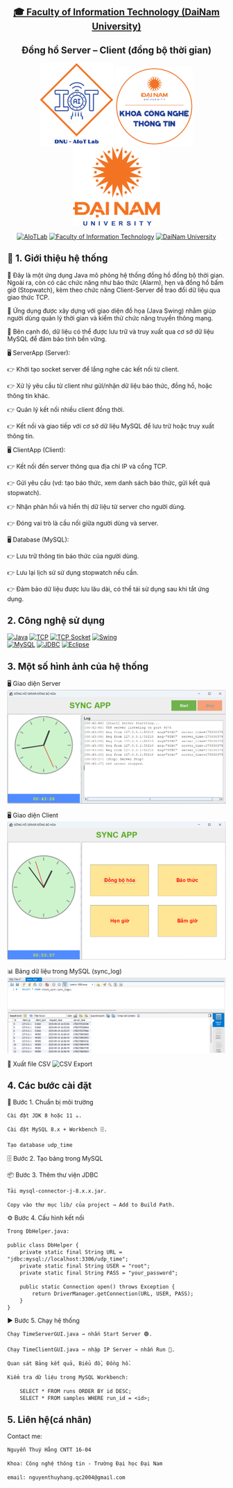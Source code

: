 <h2 align="center">
    <a href="https://dainam.edu.vn/vi/khoa-cong-nghe-thong-tin">
    🎓 Faculty of Information Technology (DaiNam University)
    </a>
</h2>
<h2 align="center">
   Đồng hồ Server – Client (đồng bộ thời gian)
</h2>
<div align="center">
    <p align="center">
        <img src="docs/aiotlab_logo.png" alt="AIoTLab Logo" width="170"/>
        <img src="docs/fitdnu_logo.png" alt="AIoTLab Logo" width="180"/>
        <img src="docs/dnu_logo.png" alt="DaiNam University Logo" width="200"/>
    </p>

[![AIoTLab](https://img.shields.io/badge/AIoTLab-green?style=for-the-badge)](https://www.facebook.com/DNUAIoTLab)
[![Faculty of Information Technology](https://img.shields.io/badge/Faculty%20of%20Information%20Technology-blue?style=for-the-badge)](https://dainam.edu.vn/vi/khoa-cong-nghe-thong-tin)
[![DaiNam University](https://img.shields.io/badge/DaiNam%20University-orange?style=for-the-badge)](https://dainam.edu.vn)

</div>

## 📖 1. Giới thiệu hệ thống 

📌 Đây là một ứng dụng Java mô phỏng hệ thống đồng hồ đồng bộ thời gian. Ngoài ra, còn có các chức năng như báo thức (Alarm), hẹn  và đồng hồ bấm giờ (Stopwatch), kèm theo chức năng Client-Server để trao đổi dữ liệu qua giao thức TCP.

📌 Ứng dụng được xây dựng với giao diện đồ họa (Java Swing) nhằm giúp người dùng quản lý thời gian và kiểm thử chức năng truyền thông mạng.
    
📌 Bên cạnh đó, dữ liệu có thể được lưu trữ và truy xuất qua cơ sở dữ liệu MySQL để đảm bảo tính bền vững.

🖥️ ServerApp (Server):

👉 Khởi tạo socket server để lắng nghe các kết nối từ client.

👉 Xử lý yêu cầu từ client như gửi/nhận dữ liệu báo thức, đồng hồ, hoặc thông tin khác.

👉 Quản lý kết nối nhiều client đồng thời.

👉 Kết nối và giao tiếp với cơ sở dữ liệu MySQL để lưu trữ hoặc truy xuất thông tin.

🖥️ ClientApp (Client):

👉 Kết nối đến server thông qua địa chỉ IP và cổng TCP.

👉 Gửi yêu cầu (vd: tạo báo thức, xem danh sách báo thức, gửi kết quả stopwatch).

👉 Nhận phản hồi và hiển thị dữ liệu từ server cho người dùng.

👉 Đóng vai trò là cầu nối giữa người dùng và server.

🖥️ Database (MySQL):

👉 Lưu trữ thông tin báo thức của người dùng.

👉 Lưu lại lịch sử sử dụng stopwatch nếu cần.

👉 Đảm bảo dữ liệu được lưu lâu dài, có thể tái sử dụng sau khi tắt ứng dụng.

## 2. Công nghệ sử dụng

[![Java](https://img.shields.io/badge/Java-ED8B00?style=for-the-badge&logo=openjdk&logoColor=white)](https://www.oracle.com/java/technologies/javase-downloads.html) 
[![TCP](https://img.shields.io/badge/TCP-0088CC?style=for-the-badge&logo=socketdotio&logoColor=white)](https://en.wikipedia.org/wiki/Transmission_Control_Protocol)
[![TCP Socket](https://img.shields.io/badge/TCP%20Socket-00599C?style=for-the-badge&logo=wireshark&logoColor=white)](https://www.geeksforgeeks.org/socket-programming-in-java/)
[![Swing](https://img.shields.io/badge/Java%20Swing-007396?style=for-the-badge&logo=java&logoColor=white)](https://docs.oracle.com/javase/tutorial/uiswing/)  
[![MySQL](https://img.shields.io/badge/MySQL-4479A1?style=for-the-badge&logo=mysql&logoColor=white)](https://www.mysql.com/) 
[![JDBC](https://img.shields.io/badge/JDBC%20Connector-CC0000?style=for-the-badge&logo=java&logoColor=white)](https://dev.mysql.com/downloads/connector/j/) 
[![Eclipse](https://img.shields.io/badge/Eclipse-2C2255?style=for-the-badge&logo=eclipseide&logoColor=white)](https://www.eclipse.org/) 





## 3. Một số hình ảnh của hệ thống

 🖥️ Giao diện Server
![Server GUI](docs/Server.png)

🖥️ Giao diện Client
![Client GUI](docs/Client.png)


📊 Bảng dữ liệu trong MySQL (sync_log)
![Runs Table](docs/TableMySQL.png)


📂 Xuất file CSV
![CSV Export](docs/udp_csv.png)


## 4. Các bước cài đặt
🔧 Bước 1. Chuẩn bị môi trường

    Cài đặt JDK 8 hoặc 11 ☕.

    Cài đặt MySQL 8.x + Workbench 🗄️.

    Tạo database udp_time
🗄️ Bước 2. Tạo bảng trong MySQL

📦 Bước 3. Thêm thư viện JDBC

    Tải mysql-connector-j-8.x.x.jar.

    Copy vào thư mục lib/ của project → Add to Build Path.
⚙️ Bước 4. Cấu hình kết nối

    Trong DbHelper.java:

    public class DbHelper {
        private static final String URL = "jdbc:mysql://localhost:3306/udp_time";
        private static final String USER = "root";
        private static final String PASS = "your_password";

        public static Connection open() throws Exception {
            return DriverManager.getConnection(URL, USER, PASS);
        }
    }

▶️ Bước 5. Chạy hệ thống

    Chạy TimeServerGUI.java → nhấn Start Server 🟢.

    Chạy TimeClientGUI.java → nhập IP Server → nhấn Run 🚀.

    Quan sát Bảng kết quả, Biểu đồ, Đồng hồ.

    Kiểm tra dữ liệu trong MySQL Workbench:

        SELECT * FROM runs ORDER BY id DESC;
        SELECT * FROM samples WHERE run_id = <id>;
## 5. Liên hệ(cá nhân)

Contact me:


    Nguyễn Thuý Hằng CNTT 16-04

    Khoa: Công nghệ thông tin - Trường Đại học Đại Nam 

    email: nguyenthuyhang.qc2004@gmail.com


    
